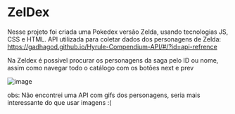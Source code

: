 # ZelDex

Nesse projeto foi criada uma Pokedex versão Zelda, usando tecnologias JS, CSS e HTML.
API utilizada para coletar dados dos personagens de Zelda: https://gadhagod.github.io/Hyrule-Compendium-API/#/?id=api-refrence

Na Zeldex é possível procurar os personagens da saga pelo ID ou nome, assim como navegar todo o catálogo com os botões next e prev

![image](https://user-images.githubusercontent.com/61145169/218000871-2f6c69a8-7a0c-4570-9b4e-34473c0199fb.png)


obs: Não encontrei uma API com gifs dos personagens, seria mais interessante do que usar imagens :(
